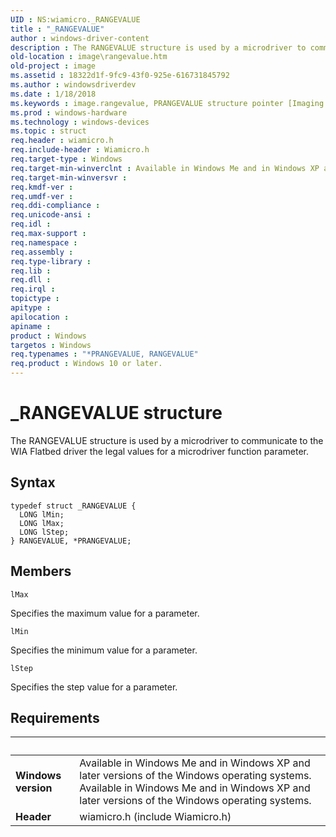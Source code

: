 ```yaml
---
UID : NS:wiamicro._RANGEVALUE
title : "_RANGEVALUE"
author : windows-driver-content
description : The RANGEVALUE structure is used by a microdriver to communicate to the WIA Flatbed driver the legal values for a microdriver function parameter.
old-location : image\rangevalue.htm
old-project : image
ms.assetid : 18322d1f-9fc9-43f0-925e-616731845792
ms.author : windowsdriverdev
ms.date : 1/18/2018
ms.keywords : image.rangevalue, PRANGEVALUE structure pointer [Imaging Devices], *PRANGEVALUE, RANGEVALUE, wiamicro/RANGEVALUE, wiamicro/PRANGEVALUE, MicroDrv_8569166c-7a4e-47eb-beed-57c715102258.xml, PRANGEVALUE, _RANGEVALUE, RANGEVALUE structure [Imaging Devices]
ms.prod : windows-hardware
ms.technology : windows-devices
ms.topic : struct
req.header : wiamicro.h
req.include-header : Wiamicro.h
req.target-type : Windows
req.target-min-winverclnt : Available in Windows Me and in Windows XP and later versions of the Windows operating systems.
req.target-min-winversvr : 
req.kmdf-ver : 
req.umdf-ver : 
req.ddi-compliance : 
req.unicode-ansi : 
req.idl : 
req.max-support : 
req.namespace : 
req.assembly : 
req.type-library : 
req.lib : 
req.dll : 
req.irql : 
topictype : 
apitype : 
apilocation : 
apiname : 
product : Windows
targetos : Windows
req.typenames : "*PRANGEVALUE, RANGEVALUE"
req.product : Windows 10 or later.
---
```


# _RANGEVALUE structure
The RANGEVALUE structure is used by a microdriver to communicate to the WIA Flatbed driver the legal values for a microdriver function parameter.

## Syntax
````
typedef struct _RANGEVALUE {
  LONG lMin;
  LONG lMax;
  LONG lStep;
} RANGEVALUE, *PRANGEVALUE;
````

## Members


`lMax`

Specifies the maximum value for a parameter.

`lMin`

Specifies the minimum value for a parameter.

`lStep`

Specifies the step value for a parameter.


## Requirements
| &nbsp; | &nbsp; |
| ---- |:---- |
| **Windows version** | Available in Windows Me and in Windows XP and later versions of the Windows operating systems. Available in Windows Me and in Windows XP and later versions of the Windows operating systems. |
| **Header** | wiamicro.h (include Wiamicro.h) |